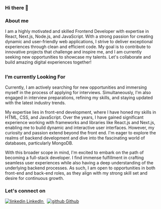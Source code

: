 ### Hi there 👋

### About me 
I am a highly motivated and skilled Frontend Developer with expertise in React, Next.js, Node.js, and JavaScript. With a strong passion for creating dynamic and user-friendly web applications, I strive to deliver exceptional experiences through clean and efficient code. My goal is to contribute to innovative projects that challenge and inspire me, and I am currently seeking new opportunities to showcase my talents. Let's collaborate and build amazing digital experiences together!
##
### I’m currently Looking For 
Currently, I am actively searching for new opportunities and immersing myself in the process of applying for interviews. Simultaneously, I'm also engaged in interview preparations, refining my skills, and staying updated with the latest industry trends.

My expertise lies in front-end development, where I have honed my skills in HTML, CSS, and JavaScript. Over the years, I have gained significant experience working with frameworks and libraries like React.js and Next.js, enabling me to build dynamic and interactive user interfaces. However, my curiosity and passion extend beyond the front end. I'm eager to explore the realms of backend development and dive into the fascinating world of databases, particularly MongoDB.

With this broader scope in mind, I'm excited to embark on the path of becoming a full-stack developer. I find immense fulfillment in crafting seamless user experiences while also having a deep understanding of the underlying backend processes. As such, I am open to opportunities in both front-end and back-end roles, as they align with my strong skill set and desire for continuous growth.
### Let's connect on 
<p>
  <a href="https://www.linkedin.com/in/madhuri-jawadekar-31b57516a" rel="nofollow noreferrer">
    <img src="https://i.stack.imgur.com/gVE0j.png" alt="linkedin"> LinkedIn
  </a> &nbsp; 
  <a href="https://github.com/madhurijawadekar-16" rel="nofollow noreferrer">
    <img src="https://i.stack.imgur.com/tskMh.png" alt="github"> Github
  </a>
</p>

<!--
**madhurijawadekar-16/madhurijawadekar-16** is a ✨ _special_ ✨ repository because its `README.md` (this file) appears on your GitHub profile.

Here are some ideas to get you started:

- 🔭 I’m currently working on ...
- 🌱 I’m currently learning ...
- 👯 I’m looking to collaborate on ...
- 🤔 I’m looking for help with ...
- 💬 Ask me about ...
- 📫 How to reach me: ...
- 😄 Pronouns: ...
- ⚡ Fun fact: ...
-->
